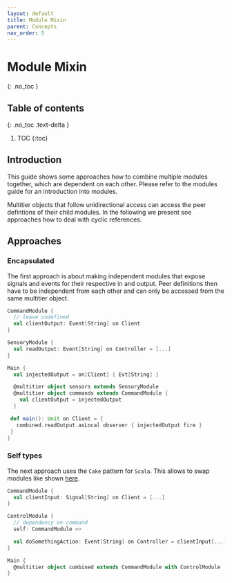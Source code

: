 ```yaml
---
layout: default
title: Module Mixin
parent: Concepts
nav_order: 5
---
```


# Module Mixin

{: .no_toc }

## Table of contents
{: .no_toc .text-delta }

1. TOC
{:toc}

## Introduction

This guide shows some approaches how to combine multiple modules together, which are dependent on each other. Please
refer to the modules guide for an introduction into modules. 

Multitier objects that follow unidirectional access can access the peer defintions of their child modules. In the 
following we present soe approaches how to deal with cyclic references.

## Approaches

### Encapsulated

The first approach is about making independent modules that expose signals and events for their respective
in and output. Peer definitions then have to be independent from each other and can only be accessed
from the same multitier object.

```scala
CommandModule {
  // leave undefined
  val clientOutput: Event[String] on Client
}

SensoryModule {
  val readOutput: Event[String] on Controller = [...]
}

Main {
  val injectedOutput = on[Client] { Evt[String] }

  @multitier object sensors extends SensoryModule
  @multitier object commands extends CommandModule {
    val clientOutput = injectedOutput  
  }

 def main(): Unit on Client = {
   combined.readOutput.asLocal observer { injectedOutput fire }
 }
}
```

### Self types

The next approach uses the `Cake` pattern for `Scala`. This allows to swap modules like shown
[here](https://stackoverflow.com/a/5172697).

```scala
CommandModule {
  val clientInput: Signal[String] on Client = [...]
}

ControlModule {
  // dependency on command
  self: CommandModule =>

  val doSomethingAction: Event[String] on Controller = clientInput[...]
}

Main {
  @multitier object combined extends CommandModule with ControlModule
}
```
